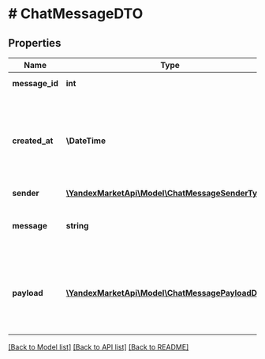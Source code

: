 # # ChatMessageDTO

## Properties

Name | Type | Description | Notes
------------ | ------------- | ------------- | -------------
**message_id** | **int** | Идентификатор сообщения. |
**created_at** | **\DateTime** | Дата и время создания сообщения.  Формат даты: ISO 8601 со смещением относительно UTC. Например, 2017-11-21T00:00:00+03:00. |
**sender** | [**\YandexMarketApi\Model\ChatMessageSenderType**](ChatMessageSenderType.md) |  |
**message** | **string** | Текст сообщения.  Необязательный параметр, если возвращается параметр &#x60;payload&#x60;. | [optional]
**payload** | [**\YandexMarketApi\Model\ChatMessagePayloadDTO[]**](ChatMessagePayloadDTO.md) | Информация о приложенных к сообщению файлах.  Необязательный параметр, если возвращается параметр &#x60;message&#x60;. | [optional]

[[Back to Model list]](../../README.md#models) [[Back to API list]](../../README.md#endpoints) [[Back to README]](../../README.md)
